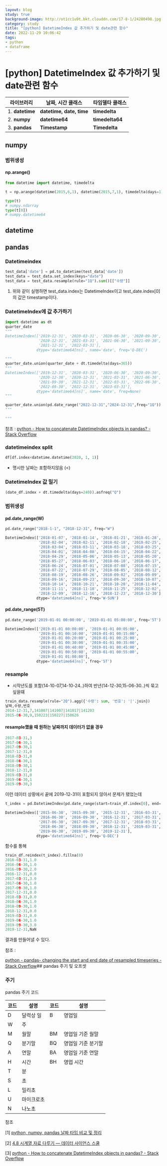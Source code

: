 ```yaml
---
layout: blog
study: true
background-image: http://ot1cc1u9t.bkt.clouddn.com/17-8-1/24280498.jpg
category: study
title: "[python] DatetimeIndex 값 추가하기 및 date관련 함수"
date: 2022-11-29 10:06:42
tags:
- python
- dataframe
---
```


# [python] DatetimeIndex 값 추가하기 및 date관련 함수

| **라이브러리** | **날짜, 시간 클래스** | **타임델타 클래스** |
| --- | --- | --- |
| 1. **datetime** | **datetime, date, time** | **timedelta** |
| 2. **numpy** | **datetime64** | **timedelta64** |
| 3. **pandas** | **Timestamp** | **Timedelta** |

## numpy

### 범위생성

#### np.arange()

```python
from datetime import datetime, timedelta

t = np.arange(datetime(2015,6,1), datetime(2015,7,1), timedelta(days=1))

type(t)
# numpy.ndarray
type(t[0])
# numpy.datetime64
```

## datetime

## pandas

### Datetimeindex

```python
test_data['date'] = pd.to_datetime(test_data['date'])
test_data = test_data.set_index(keys="date")
test_data = test_data.resample(rule="1Q").sum()[["수량"]]
```

1. 위와 같이 실행하면 test_data.index는 DatetimeIndex이고 test_date.index[0] 의 값은 timestamp이다.

### DatetimeIndex에 값 추가하기

```python
import datetime as dt
quarter_date
"""
DatetimeIndex(['2019-12-31', '2020-03-31', '2020-06-30', '2020-09-30',
               '2020-12-31', '2021-03-31', '2021-06-30', '2021-09-30',
               '2021-12-31', '2022-03-31'],
              dtype='datetime64[ns]', name='date', freq='Q-DEC')

"""
quarter_date.union(quarter_date + dt.timedelta(days=365))
"""
DatetimeIndex(['2019-12-31', '2020-03-31', '2020-06-30', '2020-09-30',
               '2020-12-30', '2020-12-31', '2021-03-31', '2021-06-30',
               '2021-09-30', '2021-12-31', '2022-03-31', '2022-06-30',
               '2022-09-30', '2022-12-31', '2023-03-31'],
              dtype='datetime64[ns]', name='date', freq=None)
"""

quarter_date.union(pd.date_range("2022-12-31","2024-12-31",freq="1Q"))
"""

"""
```

참조 : [python - How to concatenate DatetimeIndex objects in pandas? - Stack Overflow](https://stackoverflow.com/questions/55695924/how-to-concatenate-datetimeindex-objects-in-pandas)

### datetimeindex split

```python
df[df.index<datetime.datetime(2020, 1, 1)]
```

- 명시한 날짜는 포함하지않음 (<)

### DatetimeIndex 값 밀기

```python
(date_df.index + dt.timedelta(days=240)).asfreq("Q")
```

### 범위생성

#### pd.date_range(W)

```python
pd.date_range("2018-1-1", "2018-12-31", freq="W")
```

```python
DatetimeIndex(['2018-01-07', '2018-01-14', '2018-01-21', '2018-01-28',
               '2018-02-04', '2018-02-11', '2018-02-18', '2018-02-25',
               '2018-03-04', '2018-03-11', '2018-03-18', '2018-03-25',
               '2018-04-01', '2018-04-08', '2018-04-15', '2018-04-22',
               '2018-04-29', '2018-05-06', '2018-05-13', '2018-05-20',
               '2018-05-27', '2018-06-03', '2018-06-10', '2018-06-17',
               '2018-06-24', '2018-07-01', '2018-07-08', '2018-07-15',
               '2018-07-22', '2018-07-29', '2018-08-05', '2018-08-12',
               '2018-08-19', '2018-08-26', '2018-09-02', '2018-09-09',
               '2018-09-16', '2018-09-23', '2018-09-30', '2018-10-07',
               '2018-10-14', '2018-10-21', '2018-10-28', '2018-11-04',
               '2018-11-11', '2018-11-18', '2018-11-25', '2018-12-02',
               '2018-12-09', '2018-12-16', '2018-12-23', '2018-12-30'],
              dtype='datetime64[ns]', freq='W-SUN')
```

#### pd.date_range(5T)

```python
pd.date_range('2019-01-01 00:00:00', '2019-01-01 05:00:00', freq='5T')
```

```python
DatetimeIndex(['2019-01-01 00:00:00', '2019-01-01 00:05:00',
               '2019-01-01 00:10:00', '2019-01-01 00:15:00',
               '2019-01-01 00:20:00', '2019-01-01 00:25:00',
               '2019-01-01 00:30:00', '2019-01-01 00:35:00',
               '2019-01-01 00:40:00', '2019-01-01 00:45:00',
               '2019-01-01 00:50:00', '2019-01-01 00:55:00',
               '2019-01-01 01:00:00'],
              dtype='datetime64[ns]', freq='5T')
```

### resample

- 시작년도를 포함(14-10-07,14-10-24..)하여 반년(14-12-30,15-06-30..)씩 묶고싶을떄

```python
train_data.resample(rule="2Q").agg({'수량': sum, '번호': '|'.join})
날짜,수량,번호
2014-12-31,7,141007|141007|141017|141203
2015-06-30,9,150223|150227|150626
```

#### resample했을 때 원하는 날짜까지 데이터가 없을 경우

```python
2017-03-31,3
2017-06-30,1
2017-09-30,1
2017-12-31,0
2018-03-31,0
2018-06-30,1
2018-09-30,1
2018-12-31,0
2019-03-31,0
2019-06-30,1
2019-09-30,3
```

이런 데이터 상황에서 끝에 2019-12-31이 포함되지 않아서 문제가 됐었는데

```python
t_index = pd.DatetimeIndex(pd.date_range(start=train_df.index[0], end='2019-12-31', freq="1Q"))

DatetimeIndex(['2015-06-30', '2015-09-30', '2015-12-31', '2016-03-31',
               '2016-06-30', '2016-09-30', '2016-12-31', '2017-03-31',
               '2017-06-30', '2017-09-30', '2017-12-31', '2018-03-31',
               '2018-06-30', '2018-09-30', '2018-12-31', '2019-03-31',
               '2019-06-30', '2019-09-30', '2019-12-31'],
              dtype='datetime64[ns]', freq='Q-DEC')
```

함수를 통해

```python
train_df.reindex(t_index).fillna(0)
2016-03-31,1.0
2016-06-30,1.0
2016-09-30,2.0
2016-12-31,0.0
2017-03-31,3.0
2017-06-30,1.0
2017-09-30,1.0
2017-12-31,0.0
2018-03-31,0.0
2018-06-30,1.0
2018-09-30,1.0
2018-12-31,0.0
2019-03-31,0.0
2019-06-30,1.0
2019-09-30,3.0
2019-12-31,NaN
```

결과를 만들어낼 수 있다.

참조 :

[python - pandas- changing the start and end date of resampled timeseries - Stack Overflow](https://stackoverflow.com/questions/45908146/pandas-changing-the-start-and-end-date-of-resampled-timeseries)## pandas 주기 및 오프셋

### 주기

pandas 주기 코드

| 코드  | 설명  | 코드  | 설명  |
| --- | --- | --- | --- |
| D   | 달력상 일 | B   | 영업일 |
| W   | 주   |     |     |
| M   | 월말  | BM  | 영업일 기준 월말 |
| Q   | 분기말 | BQ  | 영업일 기준 분기말 |
| A   | 연말  | BA  | 영업일 기준 연말 |
| H   | 시간  | BH  | 영업 시간 |
| T   | 분   |     |     |
| S   | 초   |     |     |
| L   | 밀리초 |     |     |
| U   | 마이크로초 |     |     |
| N   | 나노초 |     |     |

참조

[1] [python, numpy, pandas 날짜 타입 비교 및 정리](https://ellun.tistory.com/320)

[2] [4.8 시계열 자료 다루기 &#8212; 데이터 사이언스 스쿨](https://datascienceschool.net/01%20python/04.08%20%EC%8B%9C%EA%B3%84%EC%97%B4%20%EC%9E%90%EB%A3%8C%20%EB%8B%A4%EB%A3%A8%EA%B8%B0.html)

[3] [python - How to concatenate DatetimeIndex objects in pandas? - Stack Overflow](https://stackoverflow.com/questions/55695924/how-to-concatenate-datetimeindex-objects-in-pandas)